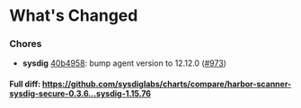 # What's Changed

### Chores
- **sysdig** [40b4958](https://github.com/sysdiglabs/charts/commit/40b4958987085f6682751814a9276fdafa4d9c2e): bump agent version to 12.12.0 ([#973](https://github.com/sysdiglabs/charts/issues/973))

#### Full diff: https://github.com/sysdiglabs/charts/compare/harbor-scanner-sysdig-secure-0.3.6...sysdig-1.15.76
